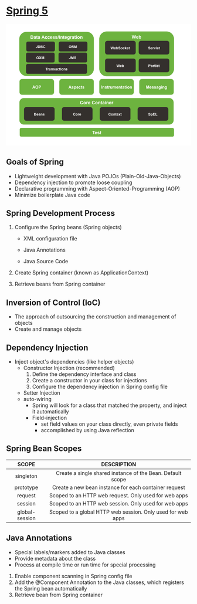# [Spring 5](https://docs.spring.io/spring-framework/docs/current/spring-framework-reference/)

![springframework](../../common/springframework.png)

## Goals of Spring

* Lightweight development with Java POJOs (Plain-Old-Java-Objects)
* Dependency injection to promote loose coupling
* Declarative programming with Aspect-Oriented-Programming (AOP)
* Minimize boilerplate Java code

## Spring Development Process

1. Configure the Spring beans (Spring objects)

   * XML configuration file

   * Java Annotations

   * Java Source Code

2. Create Spring container (known as ApplicationContext)

3. Retrieve beans from Spring container

## Inversion of Control (IoC)

* The approach of outsourcing the construction and management of objects
* Create and manage objects

## Dependency Injection

* Inject object's dependencies (like helper objects)
  * Constructor Injection (recommended)
    1. Define the dependency interface and class
    2. Create a constructor in your class for injections
    3. Configure the dependency injection in Spring config file
  * Setter Injection
  * auto-wiring
    * Spring will look for a class that matched the property, and inject it automatically
    * Field-injection
      * set field values on your class directly, even private fields
      * accomplished by using Java reflection

## Spring Bean Scopes

|     SCOPE      |                         DESCRIPTION                         |
| :------------: | :---------------------------------------------------------: |
|   singleton    | Create a single shared instance of the Bean. Default scope  |
|   prototype    |    Create a new bean instance for each container request    |
|    request     |    Scoped to an HTTP web request. Only used for web apps    |
|    session     |    Scoped to an HTTP web session. Only used for web apps    |
| global-session | Scoped to a global HTTP web session. Only used for web apps |

## Java Annotations

* Special labels/markers added to Java classes
* Provide metadata about the class
* Process at compile time or run time for special processing

1. Enable component scanning in Spring config file
2. Add the @Component Annotation to the Java classes, which registers the Spring bean automatically
3. Retrieve bean from Spring container 

